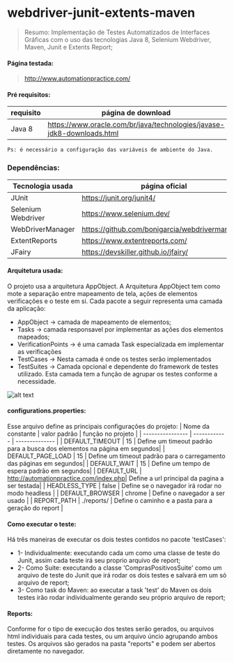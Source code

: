# webdriver-junit-extents-maven
>Resumo:
>Implementação de Testes Automatizados de Interfaces Gráficas com o uso das tecnologias Java 8, Selenium Webdriver, Maven, Junit e Extents Report;

#### Página testada:
> http://www.automationpractice.com/

#### Pré requisitos:
| requisito | página de download |
| ------    | ------ |
| Java 8    | https://www.oracle.com/br/java/technologies/javase-jdk8-downloads.html |
```sh
Ps: é necessário a configuração das variáveis de ambiente do Java.
```

### Dependências:
| Tecnologia usada | página oficial |
| ------ | ------ |
| JUnit  | https://junit.org/junit4/ |
| Selenium Webdriver | https://www.selenium.dev/ |
| WebDriverManager | https://github.com/bonigarcia/webdrivermanager/ |
| ExtentReports | https://www.extentreports.com/ |
| JFairy | https://devskiller.github.io/jfairy/ |

#### Arquitetura usada:
O projeto usa a arquitetura AppObject.
A Arquitetura AppObject tem como mote a separação entre mapeamento de tela, ações de elementos verificações e o teste em si.
Cada pacote a seguir representa uma camada da aplicação:
- AppObject -> camada de mapeamento de elementos;
- Tasks -> camada responsavel por implementar as ações dos elementos mapeados;
- VerificationPoints -> é uma camada Task especializada em implementar as verificações
- TestCases -> Nesta camada é onde os testes serão implementados
- TestSuites -> Camada opcional e dependente do framework de testes utilizado. Esta camada tem a função de agrupar os testes conforme a necessidade.

![alt text](https://user-images.githubusercontent.com/80764831/114989448-ce052680-9e6d-11eb-8b91-2f69a5948c75.png)

#### configurations.properties:
Esse arquivo define as principais configurações do projeto:
| Nome da constante | valor padrão | função no projeto |
| ----------------  | ------------ | -------------- |
| DEFAULT_TIMEOUT   | 15           | Define um timeout padrão para a busca dos elementos na página em segundos|
| DEFAULT_PAGE_LOAD | 15           | Define um timeout padrão para o carregamento das páginas em segundos|
| DEFAULT_WAIT      | 15           | Define um tempo de espera padrão em segundos|
| DEFAULT_URL       | http://automationpractice.com/index.php| Define a url principal da pagina a ser testada|
| HEADLESS_TYPE     | false        | Define se o navegador irá rodar no modo headless |
| DEFAULT_BROWSER   | chrome       | Define o navegador a ser usado |
| REPORT_PATH       | ./reports/   | Define o caminho e a pasta para a geração do report |

#### Como executar o teste:
Há três maneiras de executar os dois testes contidos no pacote 'testCases':
- 1- Individualmente: executando cada um como uma classe de teste do Junit, assim cada teste irá seu proprio arquivo de report;
- 2- Como Suite: executando a classe 'ComprasPositivosSuite' como um arquivo de teste do Junit que irá rodar os dois testes e salvará em um só arquivo de report;
- 3- Como task do Maven: ao executar a task 'test' do Maven os dois testes irão rodar individualmente gerando seu próprio arquivo de report;

#### Reports:
Conforme for o tipo de execução dos testes serão gerados, ou arquivos html individuais para cada testes, ou um arquivo úncio agrupando ambos testes.
Os arquivos são gerados na pasta "reports" e podem ser abertos diretamente no navegador. 




